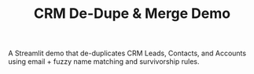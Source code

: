 ﻿---
title: CRM De-Dupe & Merge Demo
emoji: 🧹
colorFrom: indigo
colorTo: blue
sdk: streamlit
app_file: streamlit_app.py
pinned: false
---

A Streamlit demo that de-duplicates CRM Leads, Contacts, and Accounts using
email + fuzzy name matching and survivorship rules.
